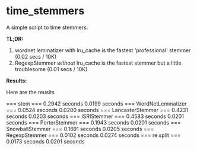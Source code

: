 time_stemmers
=============

A simple script to time stemmers.

**TL;DR:** 
1. wordnet lemmatizer with lru_cache is the fastest 'professional' stemmer (0.02 secs / 10K)
2. RegexpStemmer *without* lru_cache is the fastest stemmer but a little troublesome (0.01 secs / 10K)

**Results:** 

Here are the reuslts

=== stem ===
  0.2942 seconds
  0.0199 seconds
=== WordNetLemmatizer ===
  0.0524 seconds
  0.0200 seconds
=== LancasterStemmer ===
  0.4231 seconds
  0.0203 seconds
=== ISRIStemmer ===
  0.4583 seconds
  0.0201 seconds
=== PorterStemmer ===
  0.1943 seconds
  0.0201 seconds
=== SnowballStemmer ===
  0.1691 seconds
  0.0205 seconds
=== RegexpStemmer ===
  0.0102 seconds
  0.0274 seconds
=== re.split ===
  0.0173 seconds
  0.0201 seconds

